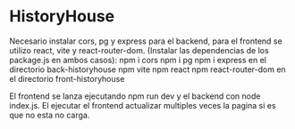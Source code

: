 # HistoryHouse
Necesario instalar cors, pg y express para el backend, para el frontend se utilizo react, vite y react-router-dom. 
(Instalar las dependencias de los package.js en ambos casos):
npm i cors 
npm i pg
npm i express
en el directorio back-historyhouse
npm vite
npm react
npm react-router-dom 
en el directorio front-historyhouse

El frontend se lanza ejecutando npm run dev y el backend con node index.js.
El ejecutar el frontend actualizar multiples veces la pagina si es que no esta no carga.
